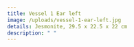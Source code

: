```yaml
---
title: Vessel 1 Ear left
image: /uploads/vessel-1-ear-left.jpg
details: Jesmonite, 29.5 x 22.5 x 22 cm
description: " "
---
```

